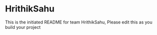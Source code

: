 # HrithikSahu
This is the initiated README for team HrithikSahu, Please edit this as you build your project
